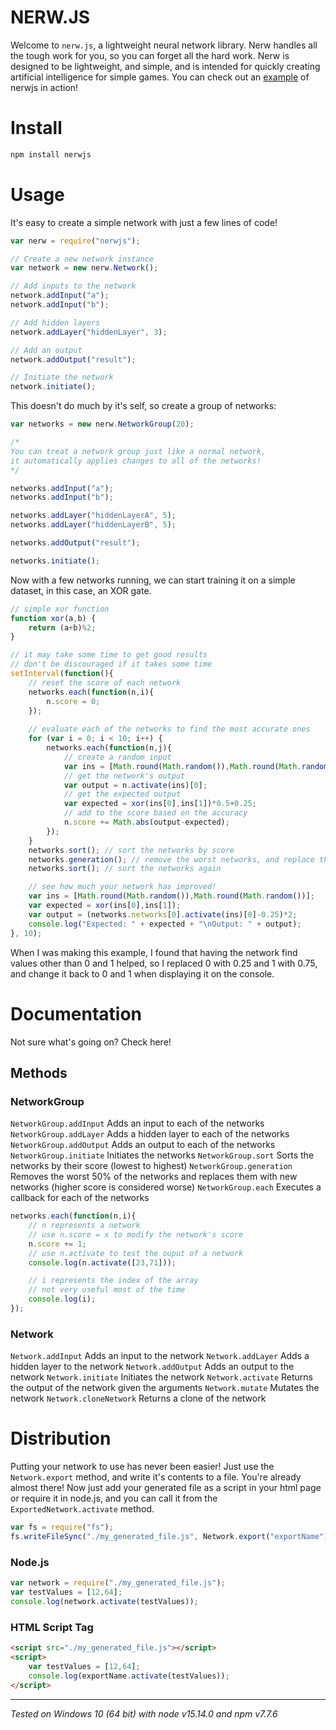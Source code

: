 
# NERW.JS

Welcome to `nerw.js`, a lightweight neural network library. Nerw handles all the tough work for you, so you can forget all the hard work. Nerw is designed to be lightweight, and simple, and is intended for quickly creating artificial intelligence for simple games. You can check out an [example](https://shrecked.my.to/nerw/example) of nerwjs in action!


# Install

```bash
npm install nerwjs
```
# Usage

It's easy to create a simple network with just a few lines of code!
```js
var nerw = require("nerwjs");

// Create a new network instance
var network = new nerw.Network();

// Add inputs to the network
network.addInput("a");
network.addInput("b");

// Add hidden layers
network.addLayer("hiddenLayer", 3);

// Add an output
network.addOutput("result");

// Initiate the network
network.initiate();
```
This doesn't do much by it's self, so create a group of networks:

```js
var networks = new nerw.NetworkGroup(20);

/*
You can treat a network group just like a normal network,
it automatically applies changes to all of the networks!
*/

networks.addInput("a");
networks.addInput("b");

networks.addLayer("hiddenLayerA", 5);
networks.addLayer("hiddenLayerB", 5);

networks.addOutput("result");

networks.initiate();
```
Now with a few networks running, we can start training it on a simple dataset, in this case, an XOR gate.
```js
// simple xor function
function xor(a,b) {
	return (a+b)%2;
}

// it may take some time to get good results
// don't be discouraged if it takes some time
setInterval(function(){
	// reset the score of each network
	networks.each(function(n,i){
		n.score = 0;
	});
	
	// evaluate each of the networks to find the most accurate ones
	for (var i = 0; i < 10; i++) {
		networks.each(function(n,j){
			// create a random input
			var ins = [Math.round(Math.random()),Math.round(Math.random())];
			// get the network's output
			var output = n.activate(ins)[0];
			// get the expected output
			var expected = xor(ins[0],ins[1])*0.5+0.25;
			// add to the score based on the accuracy
			n.score += Math.abs(output-expected);
		});
	}
	networks.sort(); // sort the networks by score
	networks.generation(); // remove the worst networks, and replace them with better ones
	networks.sort(); // sort the networks again

	// see how much your network has improved!
	var ins = [Math.round(Math.random()),Math.round(Math.random())];
	var expected = xor(ins[0],ins[1]);
	var output = (networks.networks[0].activate(ins)[0]-0.25)*2;
	console.log("Expected: " + expected + "\nOutput: " + output);
}, 10);
```
When I was making this example, I found that having the network find values other than 0 and 1 helped, so I replaced 0 with 0.25 and 1 with 0.75, and change it back to 0 and 1 when displaying it on the console.


# Documentation
Not sure what's going on? Check here!
## Methods
### NetworkGroup
``NetworkGroup.addInput``
Adds an input to each of the networks<br />
``NetworkGroup.addLayer``
Adds a hidden layer to each of the networks
``NetworkGroup.addOutput``
Adds an output to each of the networks
``NetworkGroup.initiate``
Initiates the networks
``NetworkGroup.sort``
Sorts the networks by their score (lowest to highest)
``NetworkGroup.generation``
Removes the worst 50% of the networks and replaces them with new networks (higher score is considered worse)
``NetworkGroup.each``
Executes a callback for each of the networks
```js
networks.each(function(n,i){
	// n represents a network
	// use n.score = x to modify the network's score
	n.score += 1;
	// use n.activate to test the ouput of a network
	console.log(n.activate([23,71]));

	// i represents the index of the array
	// not very useful most of the time
	console.log(i);
});
```
### Network
``Network.addInput``
Adds an input to the network
``Network.addLayer``
Adds a hidden layer to the network
``Network.addOutput``
Adds an output to the network
``Network.initiate``
Initiates the network
``Network.activate``
Returns the output of the network given the arguments
``Network.mutate``
Mutates the network
``Network.cloneNetwork``
Returns a clone of the network

# Distribution
Putting your network to use has never been easier! Just use the ``Network.export`` method, and write it's contents to a file. You're already almost there! Now just add your generated file as a script in your html page or require it in node.js, and you can call it from the ``ExportedNetwork.activate`` method.
```js
var fs = require("fs");
fs.writeFileSync("./my_generated_file.js", Network.export("exportName"));
```
### Node.js
```js
var network = require("./my_generated_file.js");
var testValues = [12,64];
console.log(network.activate(testValues));
```
### HTML Script Tag
```html
<script src="./my_generated_file.js"></script>
<script>
	var testValues = [12,64];
	console.log(exportName.activate(testValues));
</script>
```

---

_Tested on Windows 10 (64 bit) with node v15.14.0 and npm v7.7.6_
